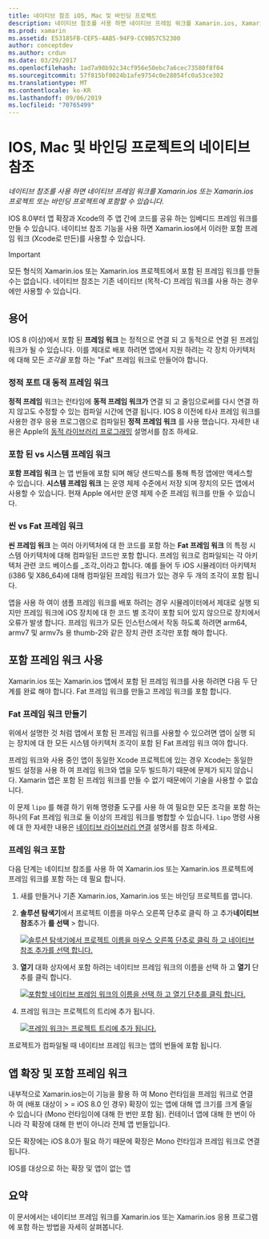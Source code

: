 ```yaml
---
title: 네이티브 참조 iOS, Mac 및 바인딩 프로젝트
description: 네이티브 참조를 사용 하면 네이티브 프레임 워크를 Xamarin.ios, Xamarin.ios 또는 바인딩 프로젝트에 포함할 수 있습니다.
ms.prod: xamarin
ms.assetid: E53185FB-CEF5-4AB5-94F9-CC9B57C52300
author: conceptdev
ms.author: crdun
ms.date: 03/29/2017
ms.openlocfilehash: 1ad7a98b92c34cf956e50ebc7a6cec73580f8f04
ms.sourcegitcommit: 57f815bf0024b1afe9754c0e28054fc0a53ce302
ms.translationtype: MT
ms.contentlocale: ko-KR
ms.lasthandoff: 09/06/2019
ms.locfileid: "70765499"
---
```

# <a name="native-references-in-ios-mac-and-bindings-projects"></a>IOS, Mac 및 바인딩 프로젝트의 네이티브 참조

_네이티브 참조를 사용 하면 네이티브 프레임 워크를 Xamarin.ios 또는 Xamarin.ios 프로젝트 또는 바인딩 프로젝트에 포함할 수 있습니다._

IOS 8.0부터 앱 확장과 Xcode의 주 앱 간에 코드를 공유 하는 임베디드 프레임 워크를 만들 수 있습니다. 네이티브 참조 기능을 사용 하면 Xamarin.ios에서 이러한 포함 프레임 워크 (Xcode로 만든)를 사용할 수 있습니다.

> [!IMPORTANT]
> 모든 형식의 Xamarin.ios 또는 Xamarin.ios 프로젝트에서 포함 된 프레임 워크를 만들 수는 없습니다. 네이티브 참조는 기존 네이티브 (목적-C) 프레임 워크를 사용 하는 경우에만 사용할 수 있습니다.

<a name="Terminology" />

## <a name="terminology"></a>용어

IOS 8 (이상)에서 포함 된 **프레임 워크** 는 정적으로 연결 되 고 동적으로 연결 된 프레임 워크가 될 수 있습니다. 이를 제대로 배포 하려면 앱에서 지원 하려는 각 장치 아키텍처에 대해 모든 _조각을_ 포함 하는 "Fat" 프레임 워크로 만들어야 합니다.

<a name="Static-vs-Dynamic-Frameworks" />

### <a name="static-vs-dynamic-frameworks"></a>정적 포트 대 동적 프레임 워크

**정적 프레임** 워크는 런타임에 **동적 프레임 워크가** 연결 되 고 줄임으로써를 다시 연결 하지 않고도 수정할 수 있는 컴파일 시간에 연결 됩니다. IOS 8 이전에 타사 프레임 워크를 사용한 경우 응용 프로그램으로 컴파일된 **정적 프레임 워크** 를 사용 했습니다. 자세한 내용은 Apple의 [동적 라이브러리 프로그래밍](https://developer.apple.com/library/mac/documentation/DeveloperTools/Conceptual/DynamicLibraries/100-Articles/OverviewOfDynamicLibraries.html#//apple_ref/doc/uid/TP40001873-SW1) 설명서를 참조 하세요.

<a name="Embedded-vs-System-Frameworks" />

### <a name="embedded-vs-system-frameworks"></a>포함 된 vs 시스템 프레임 워크

**포함 프레임 워크** 는 앱 번들에 포함 되며 해당 샌드박스를 통해 특정 앱에만 액세스할 수 있습니다. **시스템 프레임 워크** 는 운영 체제 수준에서 저장 되며 장치의 모든 앱에서 사용할 수 있습니다. 현재 Apple 에서만 운영 체제 수준 프레임 워크를 만들 수 있습니다.

<a name="Thin-vs-Fat-Frameworks" />

### <a name="thin-vs-fat-frameworks"></a>씬 vs Fat 프레임 워크

**씬 프레임 워크** 는 여러 아키텍처에 대 한 코드를 포함 하는 **Fat 프레임 워크** 의 특정 시스템 아키텍처에 대해 컴파일된 코드만 포함 합니다. 프레임 워크로 컴파일되는 각 아키텍처 관련 코드 베이스를 _조각_이라고 합니다. 예를 들어 두 iOS 시뮬레이터 아키텍처 (i386 및 X86_64)에 대해 컴파일된 프레임 워크가 있는 경우 두 개의 조각이 포함 됩니다.

앱을 사용 하 여이 샘플 프레임 워크를 배포 하려는 경우 시뮬레이터에서 제대로 실행 되지만 프레임 워크에 iOS 장치에 대 한 코드 별 조각이 포함 되어 있지 않으므로 장치에서 오류가 발생 합니다. 프레임 워크가 모든 인스턴스에서 작동 하도록 하려면 arm64, armv7 및 armv7s 용 thumb-2와 같은 장치 관련 조각만 포함 해야 합니다.

<a name="Working-with-Embedded-Frameworks" />

## <a name="working-with-embedded-frameworks"></a>포함 프레임 워크 사용

Xamarin.ios 또는 Xamarin.ios 앱에서 포함 된 프레임 워크를 사용 하려면 다음 두 단계를 완료 해야 합니다. Fat 프레임 워크를 만들고 프레임 워크를 포함 합니다.

<a name="Overview" />

### <a name="creating-a-fat-framework"></a>Fat 프레임 워크 만들기

위에서 설명한 것 처럼 앱에서 포함 된 프레임 워크를 사용할 수 있으려면 앱이 실행 되는 장치에 대 한 모든 시스템 아키텍처 조각이 포함 된 Fat 프레임 워크 여야 합니다.

프레임 워크와 사용 중인 앱이 동일한 Xcode 프로젝트에 있는 경우 Xcode는 동일한 빌드 설정을 사용 하 여 프레임 워크와 앱을 모두 빌드하기 때문에 문제가 되지 않습니다. Xamarin 앱은 포함 된 프레임 워크를 만들 수 없기 때문에이 기술을 사용할 수 없습니다.

이 문제 `lipo` 를 해결 하기 위해 명령줄 도구를 사용 하 여 필요한 모든 조각을 포함 하는 하나의 Fat 프레임 워크로 둘 이상의 프레임 워크를 병합할 수 있습니다. `lipo` 명령 사용에 대 한 자세한 내용은 [네이티브 라이브러리 연결](~/ios/platform/native-interop.md) 설명서를 참조 하세요.

<a name="Embedding-a-Framework" />

### <a name="embedding-a-framework"></a>프레임 워크 포함

다음 단계는 네이티브 참조를 사용 하 여 Xamarin.ios 또는 Xamarin.ios 프로젝트에 프레임 워크를 포함 하는 데 필요 합니다.

1. 새를 만들거나 기존 Xamarin.ios, Xamarin.ios 또는 바인딩 프로젝트를 엽니다.
2. **솔루션 탐색기**에서 프로젝트 이름을 마우스 오른쪽 단추로 클릭 하 고 추가**네이티브 참조**추가 **를 선택** > 합니다. 

    [![](native-references-images/ref01.png "솔루션 탐색기에서 프로젝트 이름을 마우스 오른쪽 단추로 클릭 하 고 네이티브 참조 추가를 선택 합니다.")](native-references-images/ref01.png#lightbox)
3. **열기** 대화 상자에서 포함 하려는 네이티브 프레임 워크의 이름을 선택 하 고 **열기** 단추를 클릭 합니다. 

    [![](native-references-images/ref02.png "포함할 네이티브 프레임 워크의 이름을 선택 하 고 열기 단추를 클릭 합니다.")](native-references-images/ref02.png#lightbox)
4. 프레임 워크는 프로젝트의 트리에 추가 됩니다. 

    [![](native-references-images/ref03.png "프레임 워크는 프로젝트 트리에 추가 됩니다.")](native-references-images/ref03.png#lightbox)

프로젝트가 컴파일될 때 네이티브 프레임 워크는 앱의 번들에 포함 됩니다.

<a name="App-Extensions-and-Embedded-Frameworks" />

## <a name="app-extensions-and-embedded-frameworks"></a>앱 확장 및 포함 프레임 워크

내부적으로 Xamarin.ios는이 기능을 활용 하 여 Mono 런타임을 프레임 워크로 연결 하 여 (배포 대상이 > = iOS 8.0 인 경우) 확장이 있는 앱에 대해 앱 크기를 크게 줄일 수 있습니다 (Mono 런타임이에 대해 한 번만 포함 됨). 컨테이너 앱에 대해 한 번이 아니라 각 확장에 대해 한 번이 아니라 전체 앱 번들입니다.

모든 확장에는 iOS 8.0가 필요 하기 때문에 확장은 Mono 런타임과 프레임 워크로 연결 됩니다.

IOS를 대상으로 하는 확장 및 앱이 없는 앱 

<a name="Summary" />

## <a name="summary"></a>요약

이 문서에서는 네이티브 프레임 워크를 Xamarin.ios 또는 Xamarin.ios 응용 프로그램에 포함 하는 방법을 자세히 살펴봅니다.
